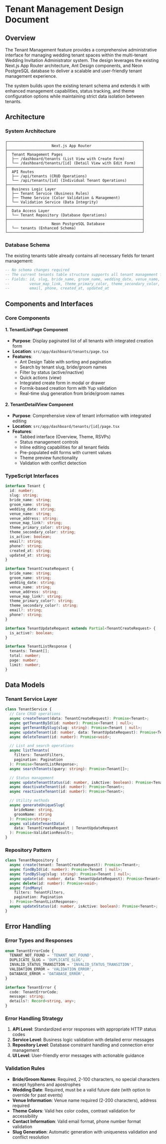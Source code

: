 # Tenant Management Design Document

## Overview

The Tenant Management feature provides a comprehensive administrative interface for managing wedding tenant spaces within the multi-tenant Wedding Invitation Administrator system. The design leverages the existing Next.js App Router architecture, Ant Design components, and Neon PostgreSQL database to deliver a scalable and user-friendly tenant management experience.

The system builds upon the existing tenant schema and extends it with enhanced management capabilities, status tracking, and theme configuration options while maintaining strict data isolation between tenants.

## Architecture

### System Architecture

```
┌─────────────────────────────────────────────────────────────┐
│                    Next.js App Router                       │
├─────────────────────────────────────────────────────────────┤
│  Tenant Management Pages                                    │
│  ├── /dashboard/tenants (List View with Create Form)        │
│  └── /dashboard/tenants/[id] (Detail View with Edit Form)   │
├─────────────────────────────────────────────────────────────┤
│  API Routes                                                 │
│  ├── /api/tenants (CRUD Operations)                         │
│  └── /api/tenants/[id] (Individual Tenant Operations)       │
├─────────────────────────────────────────────────────────────┤
│  Business Logic Layer                                       │
│  ├── Tenant Service (Business Rules)                        │
│  ├── Theme Service (Color Validation & Management)          │
│  └── Validation Service (Data Integrity)                    │
├─────────────────────────────────────────────────────────────┤
│  Data Access Layer                                          │
│  └── Tenant Repository (Database Operations)                │
├─────────────────────────────────────────────────────────────┤
│                    Neon PostgreSQL Database                 │
│  └── tenants (Enhanced Schema)                              │
└─────────────────────────────────────────────────────────────┘
```

### Database Schema

The existing tenants table already contains all necessary fields for tenant management:

```sql
-- No schema changes required
-- The current tenants table structure supports all tenant management features
-- Fields: id, slug, bride_name, groom_name, wedding_date, venue_name, venue_address,
--         venue_map_link, theme_primary_color, theme_secondary_color, is_active,
--         email, phone, created_at, updated_at
```

## Components and Interfaces

### Core Components

#### 1. TenantListPage Component

- **Purpose**: Display paginated list of all tenants with integrated creation form
- **Location**: `src/app/dashboard/tenants/page.tsx`
- **Features**:
  - Ant Design Table with sorting and pagination
  - Search by tenant slug, bride/groom names
  - Filter by status (active/inactive)
  - Quick actions (view)
  - Integrated create form in modal or drawer
  - Formik-based creation form with Yup validation
  - Real-time slug generation from bride/groom names

#### 2. TenantDetailView Component

- **Purpose**: Comprehensive view of tenant information with integrated editing
- **Location**: `src/app/dashboard/tenants/[id]/page.tsx`
- **Features**:
  - Tabbed interface (Overview, Theme, RSVPs)
  - Status management controls
  - Inline editing capabilities for all tenant fields
  - Pre-populated edit forms with current values
  - Theme preview functionality
  - Validation with conflict detection

### TypeScript Interfaces

```typescript
interface Tenant {
  id: number;
  slug: string;
  bride_name: string;
  groom_name: string;
  wedding_date: string;
  venue_name: string;
  venue_address: string;
  venue_map_link?: string;
  theme_primary_color: string;
  theme_secondary_color: string;
  is_active: boolean;
  email?: string;
  phone?: string;
  created_at: string;
  updated_at: string;
}

interface TenantCreateRequest {
  bride_name: string;
  groom_name: string;
  wedding_date: string;
  venue_name: string;
  venue_address: string;
  venue_map_link?: string;
  theme_primary_color?: string;
  theme_secondary_color?: string;
  email?: string;
  phone?: string;
}

interface TenantUpdateRequest extends Partial<TenantCreateRequest> {
  is_active?: boolean;
}

interface TenantListResponse {
  tenants: Tenant[];
  total: number;
  page: number;
  limit: number;
}
```

## Data Models

### Tenant Service Layer

```typescript
class TenantService {
  // Core CRUD operations
  async createTenant(data: TenantCreateRequest): Promise<Tenant>;
  async getTenantById(id: number): Promise<Tenant | null>;
  async getTenantBySlug(slug: string): Promise<Tenant | null>;
  async updateTenant(id: number, data: TenantUpdateRequest): Promise<Tenant>;
  async deleteTenant(id: number): Promise<void>;

  // List and search operations
  async listTenants(
    filters: TenantFilters,
    pagination: Pagination
  ): Promise<TenantListResponse>;
  async searchTenants(query: string): Promise<Tenant[]>;

  // Status management
  async updateTenantStatus(id: number, isActive: boolean): Promise<Tenant>;
  async deactivateTenant(id: number): Promise<Tenant>;
  async reactivateTenant(id: number): Promise<Tenant>;

  // Utility methods
  async generateUniqueSlug(
    brideName: string,
    groomName: string
  ): Promise<string>;
  async validateTenantData(
    data: TenantCreateRequest | TenantUpdateRequest
  ): Promise<ValidationResult>;
}
```

### Repository Pattern

```typescript
class TenantRepository {
  async create(tenant: TenantCreateRequest): Promise<Tenant>;
  async findById(id: number): Promise<Tenant | null>;
  async findBySlug(slug: string): Promise<Tenant | null>;
  async update(id: number, data: TenantUpdateRequest): Promise<Tenant>;
  async delete(id: number): Promise<void>;
  async findMany(
    filters: TenantFilters,
    pagination: Pagination
  ): Promise<TenantListResponse>;
  async updateStatus(id: number, isActive: boolean): Promise<Tenant>;
}
```

## Error Handling

### Error Types and Responses

```typescript
enum TenantErrorCode {
  TENANT_NOT_FOUND = 'TENANT_NOT_FOUND',
  DUPLICATE_SLUG = 'DUPLICATE_SLUG',
  INVALID_STATUS_TRANSITION = 'INVALID_STATUS_TRANSITION',
  VALIDATION_ERROR = 'VALIDATION_ERROR',
  DATABASE_ERROR = 'DATABASE_ERROR',
}

interface TenantError {
  code: TenantErrorCode;
  message: string;
  details?: Record<string, any>;
}
```

### Error Handling Strategy

1. **API Level**: Standardized error responses with appropriate HTTP status codes
2. **Service Level**: Business logic validation with detailed error messages
3. **Repository Level**: Database constraint handling and connection error management
4. **UI Level**: User-friendly error messages with actionable guidance

### Validation Rules

- **Bride/Groom Names**: Required, 2-100 characters, no special characters except hyphens and apostrophes
- **Wedding Date**: Required, must be a valid future date (with option to override for past events)
- **Venue Information**: Venue name required (2-200 characters), address required
- **Theme Colors**: Valid hex color codes, contrast validation for accessibility
- **Contact Information**: Valid email format, phone number format validation
- **Slug Generation**: Automatic generation with uniqueness validation and conflict resolution

